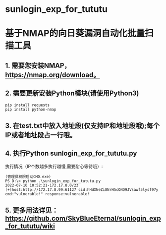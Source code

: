 # sunlogin_exp_for_tututu
# 基于NMAP的向日葵漏洞自动化批量扫描工具

## 1. 需要您安装NMAP，https://nmap.org/download。

## 2. 需要更新安装Python模块(请使用Python3)
    pip install requests
    pip install python-nmap
    
## 3. 在test.txt中放入地址段(仅支持IP和地址段哦);每个IP或者地址段占一行哦。

## 4. 执行Python sunlogin_exp_for_tututu.py

执行情况（IP个数越多执行越慢,需要耐心等待哦）:
```
(管理员权限启动CMD.exe)
PS D:\> python .\sunlogin_exp_for_tututu.py
2022-07-10 10:52:21-172.17.8.0/23
[+]host:http://172.17.8.99:61127 cid:hHdXNeZi8NrH5cOND9JVsawf5lysf97y cmd:"vulnerable!" response:vulnerable! 
```

## 5. 更多用法详见：https://github.com/SkyBlueEternal/sunlogin_exp_for_tututu/wiki
